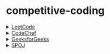 # competitive-coding
 
<div>
  <details>
    <summary><a href="https://leetcode.com">LeetCode</a></summary>
    <table>
     <tr>
      <th>Problems</th>
      <th>Solutions</th>
     </tr>
    </table>
  </details>
  
  <details>
    <summary><a href="https://www.codechef.com">CodeChef</a></summary>
      
  | Problem | solutions |
  | -------- | ----------- |
  |  |  |
  
  </details>
  
  <details>
    <summary><a href="https://www.geeksforgeeks.org">GeeksforGeeks</a></summary>
     
  | Problem | solutions |
  | -------- | ----------- |
  |  |  |
  
  </details>
  
  <details>
    <summary><a href="https://www.spoj.com">SPOJ</a></summary>
     
  | Problem | solutions |
  | -------- | ----------- |
  |  |  |
  
  </details>
</div>
